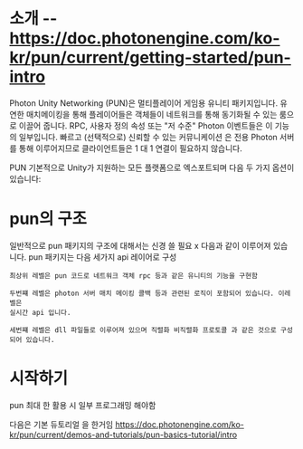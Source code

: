 # 소개  -- https://doc.photonengine.com/ko-kr/pun/current/getting-started/pun-intro
Photon Unity Networking (PUN)은 멀티플레이어 게임용 유니티 패키지입니다. 
유연한 매치메이킹을 통해 플레이어들은 객체들이 네트워크를 통해 동기화될 수 
있는 룸으로 이끌어 줍니다. RPC, 사용자 정의 속성 또는 "저 수준" Photon 
이벤트들은 이 기능의 일부입니다. 빠르고 (선택적으로) 신뢰할 수 있는 커뮤니케이션
은 전용 Photon 서버를 통해 이루어지므로 클라이언트들은 1 대 1 연결이 필요하지 
않습니다.

PUN 기본적으로 Unity가 지원하는 모든 플랫폼으로 엑스포트되며 다음 두 가지
 옵션이 있습니다:



 # pun의 구조

 일반적으로  pun 패키지의 구조에 대해서는 신경 쓸 필요 x
 다음과 같이 이루어져 있습니다. pun 패키지는 다음 세가지 api 레이어로 구성


    최상위 레벨은 pun 코드로 네트워크 객체 rpc 등과 같은 유니티의 기능을 구현함
    
    두번쨰 레벨은 photon 서버 매치 메이킹 콜백 등과 관련된 로직이 포함되어 있습니다. 이레벨은
    실시간 api 입니다.

    세번쨰 레벨은 dll 파일들로 이루어져 있으며 직렬화 비직렬화 프로토콜 과 같은 것으로 구성되어 있습니다.



# 시작하기 
pun 최대 한 활용 시 일부 프로그래밍 해야함

다음은 기본 듀토리얼 을 한거임
https://doc.photonengine.com/ko-kr/pun/current/demos-and-tutorials/pun-basics-tutorial/intro
